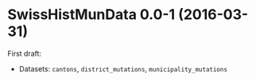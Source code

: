 # SwissHistMunData 0.0-1 (2016-03-31)

First draft:

- Datasets: `cantons`, `district_mutations`, `municipality_mutations`

